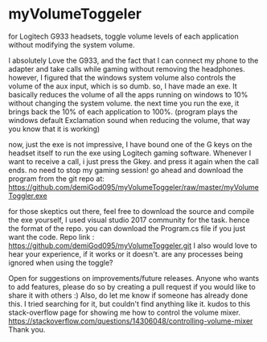 # myVolumeToggeler
for Logitech G933 headsets, toggle volume levels of each application without modifying the system volume.

I absolutely Love the G933, and the fact that I can connect my phone to the adapter and take calls while gaming without removing the headphones.
however, I figured that the windows system volume also controls the volume of the aux input, which is so dumb.
so, I have made an exe. It basically reduces the volume of all the apps running on windows to 10% without changing the system volume. the next time you run the exe, it brings back the 10% of each application to 100%.
(program plays the windows default Exclamation sound when reducing the volume, that way you know that it is working)

now, just the exe is not impressive, I have bound one of the G keys on the headset itself to run the exe using Logitech gaming software. Whenever I want to receive a call, i just press the Gkey. and press it again when the call ends. no need to stop my gaming session!
go ahead and download the program from the git repo at:
https://github.com/demiGod095/myVolumeToggeler/raw/master/myVolumeToggler.exe

for those skeptics out there, feel free to download the source and compile the exe yourself, I used visual studio 2017 community for the task. hence the format of the repo. you can download the Program.cs file if you just want the code.
Repo link : https://github.com/demiGod095/myVolumeToggeler.git
I also would love to hear your experience, if it works or it doesn't. are any processes being ignored when using the toggle?

Open for suggestions on improvements/future releases.
Anyone who wants to add features, please do so by creating a pull request if you would like to share it with others :)
Also, do let me know if someone has already done this. I tried searching for it, but couldn't find anything like it.
kudos to this stack-overflow page for showing me how to control the volume mixer.
https://stackoverflow.com/questions/14306048/controlling-volume-mixer
Thank you.
